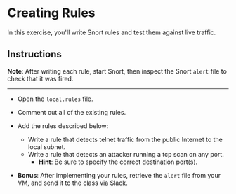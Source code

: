 # Creating Rules
In this exercise, you'll write Snort rules and test them against live traffic.

## Instructions

**Note**: After writing each rule, start Snort, then inspect the Snort `alert` file to check that it was fired.

---

- Open the `local.rules` file.
- Comment out all of the existing rules.
- Add the rules described below:
  - Write a rule that detects telnet traffic from the public Internet to the local subnet.
  - Write a rule that detects an attacker running a tcp scan on any port. 
      - **Hint**: Be sure to specify the correct destination port(s).

- **Bonus**: After implementing your rules, retrieve the `alert` file from your VM, and send it to the class via Slack.
